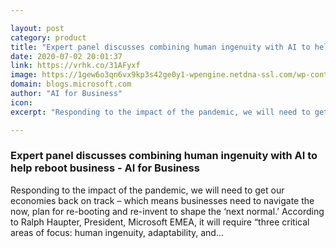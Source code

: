 ```yaml
---

layout: post
category: product
title: "Expert panel discusses combining human ingenuity with AI to help reboot business - AI for Business"
date: 2020-07-02 20:01:37
link: https://vrhk.co/31AFyxf
image: https://1gew6o3qn6vx9kp3s42ge0y1-wpengine.netdna-ssl.com/wp-content/uploads/prod/sites/171/2020/06/ai-skills-featured-image-768x512.png
domain: blogs.microsoft.com
author: "AI for Business"
icon: 
excerpt: "Responding to the impact of the pandemic, we will need to get our economies back on track – which means businesses need to navigate the now, plan for re-booting and re-invent to shape the ‘next normal.’ According to Ralph Haupter, President, Microsoft EMEA, it will require “three critical areas of focus: human ingenuity, adaptability, and..."

---
```


### Expert panel discusses combining human ingenuity with AI to help reboot business - AI for Business

Responding to the impact of the pandemic, we will need to get our economies back on track – which means businesses need to navigate the now, plan for re-booting and re-invent to shape the ‘next normal.’ According to Ralph Haupter, President, Microsoft EMEA, it will require “three critical areas of focus: human ingenuity, adaptability, and...